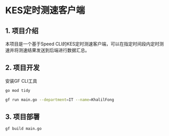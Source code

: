 # KES定时测速客户端
## 1. 项目介绍
本项目是一个基于Speed CLI的KES定时测速客户端，可以在指定时间段内定时测速并将测速结果发送到后端进行数据汇总。
## 2. 项目开发
安装GF CLI工具
```bash
go mod tidy
```
```bash
gf run main.go --department=IT --name=KhalilFong
```
## 3. 项目部署
```bash
gf build main.go
```
